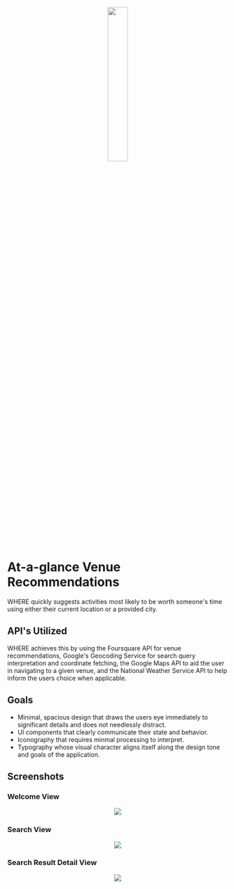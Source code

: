 <br><br>
<p align="center"><img width="30%" src="https://raw.githubusercontent.com/mkspainhour/WHERE/master/GitHub%20Media/Logo.png"></p>
<br><br>

# At-a-glance Venue Recommendations
WHERE quickly suggests activities most likely to be worth someone's time using either their current location or a provided city.

## API's Utilized
WHERE achieves this by using the Foursquare API for venue recommendations, Google's Geocoding Service for search query interpretation and coordinate fetching, the Google Maps API to aid the user in navigating to a given venue, and the National Weather Service API to help inform the users choice when applicable.

## Goals
- Minimal, spacious design that draws the users eye immediately to significant details and does not needlessly distract.
- UI components that clearly communicate their state and behavior.
- Iconography that requires minmal processing to interpret.
- Typography whose visual character aligns itself along the design tone and goals of the application.

## Screenshots
### Welcome View
<p align="center"><img src="https://raw.githubusercontent.com/mkspainhour/WHERE/master/GitHub%20Media/WHERE%2C%20Welcome%20View.png"></p>

### Search View 

<p align="center"><img src="https://raw.githubusercontent.com/mkspainhour/WHERE/master/GitHub%20Media/WHERE%2C%20Search%20Results%20View.png"></p>

### Search Result Detail View

<p align="center"><img src="https://raw.githubusercontent.com/mkspainhour/WHERE/master/GitHub%20Media/WHERE%2C%20Venue%20Details%20View.png"></p>
